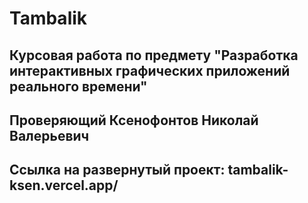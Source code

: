 # Tambalik

## Курсовая работа по предмету "Разработка интерактивных графических приложений реального времени"

## Проверяющий Ксенофонтов Николай Валерьевич


## Ссылка на развернутый проект: tambalik-ksen.vercel.app/

